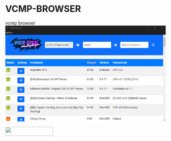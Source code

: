 # VCMP-BROWSER
vcmp browser
<img src="https://raw.githubusercontent.com/MEGAMINDMK/VCMP-BROWSER/main/bandicam%202024-09-08%2019-15-36-510.jpg">

<a href="https://github.com/MEGAMINDMK/VCMP-BROWSER/releases/latest/download/vcmp.setup.exe"><img src="https://img.shields.io/github/downloads/MEGAMINDMK/VCMP-BROWSER/total.svg?color=tuquoise&label=LATEST&logo=github&logoColor=white&style=for-the-badge" width="150" height="28"></a>

